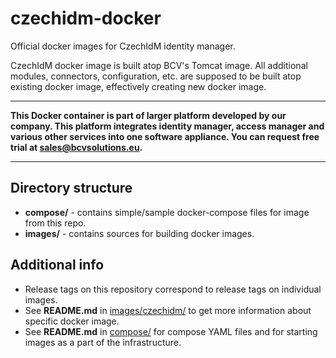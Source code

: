 # czechidm-docker
Official docker images for CzechIdM identity manager.

CzechIdM docker image is built atop BCV's Tomcat image. All additional modules, connectors, configuration, etc. are supposed to be built atop existing docker image, effectively creating new docker image.

---
**This Docker container is part of larger platform developed by our company. This platform integrates identity manager, access manager and various other services into one software appliance. You can request free trial at sales@bcvsolutions.eu.**

---

## Directory structure
- **compose/** - contains simple/sample docker-compose files for image from this repo.
- **images/** - contains sources for building docker images.

## Additional info
- Release tags on this repository correspond to release tags on individual images.
- See **README.md** in [images/czechidm/](images/czechidm/) to get more information about specific docker image.
- See **README.md** in [compose/](compose/) for compose YAML files and for starting images as a part of the infrastructure.
